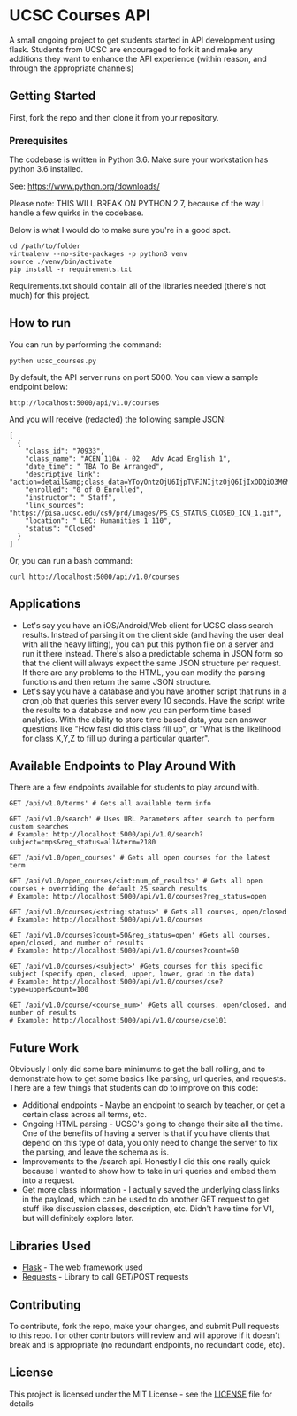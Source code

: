 # UCSC Courses API

A small ongoing project to get students started in API development using flask. Students from UCSC are encouraged to fork it and make any additions they want to enhance the API experience (within reason, and through the appropriate channels)


## Getting Started

First, fork the repo and then clone it from your repository.


### Prerequisites

The codebase is written in Python 3.6. Make sure your workstation has python 3.6 installed.

See: https://www.python.org/downloads/

Please note: THIS WILL BREAK ON PYTHON 2.7, because of the way I handle a few quirks in the codebase. 


Below is what I would do to make sure you're in a good spot.

```
cd /path/to/folder
virtualenv --no-site-packages -p python3 venv
source ./venv/bin/activate
pip install -r requirements.txt
```

Requirements.txt should contain all of the libraries needed (there's not much) for this project.

## How to run

You can run by performing the command:
```
python ucsc_courses.py
```



By default, the API server runs on port 5000. You can view a sample endpoint below: 
```
http://localhost:5000/api/v1.0/courses

```
And you will receive (redacted) the following sample JSON:

```
[
  {
    "class_id": "70933", 
    "class_name": "ACEN 110A - 02   Adv Acad English 1", 
    "date_time": " TBA To Be Arranged", 
    "descriptive_link": "action=detail&amp;class_data=YToyOntzOjU6IjpTVFJNIjtzOjQ6IjIxODQiO3M6MTA6IjpDTEFTU19OQlIiO3M6NToiNzA5MzMiO30%3D", 
    "enrolled": "0 of 0 Enrolled", 
    "instructor": " Staff", 
    "link_sources": "https://pisa.ucsc.edu/cs9/prd/images/PS_CS_STATUS_CLOSED_ICN_1.gif", 
    "location": " LEC: Humanities 1 110", 
    "status": "Closed"
  } 
]
```

Or, you can run a bash command:
```
curl http://localhost:5000/api/v1.0/courses
```

## Applications

- Let's say you have an iOS/Android/Web client for UCSC class search results. Instead of parsing it on the client side (and having the user deal with all the heavy lifting), you can put this python file on a server and run it there instead. There's also a predictable schema in JSON form so that the client will always expect the same JSON structure per request. If there are any problems to the HTML, you can modify the parsing functions and then return the same JSON structure. 
- Let's say you have a database and you have another script that runs in a cron job that queries this server every 10 seconds. Have the script write the results to a database and now you can perform time based analytics. With the ability to store time based data, you can answer questions like "How fast did this class fill up", or "What is the likelihood for class X,Y,Z to fill up during a particular quarter". 

## Available Endpoints to Play Around With

There are a few endpoints available for students to play around with.

```
GET /api/v1.0/terms' # Gets all available term info
 
GET /api/v1.0/search' # Uses URL Parameters after search to perform custom searches
# Example: http://localhost:5000/api/v1.0/search?subject=cmps&reg_status=all&term=2180
 
GET /api/v1.0/open_courses' # Gets all open courses for the latest term
 
GET /api/v1.0/open_courses/<int:num_of_results>' # Gets all open courses + overriding the default 25 search results
# Example: http://localhost:5000/api/v1.0/courses?reg_status=open
 
GET /api/v1.0/courses/<string:status>' # Gets all courses, open/closed
# Example: http://localhost:5000/api/v1.0/courses
 
GET /api/v1.0/courses?count=50&reg_status=open' #Gets all courses, open/closed, and number of results
# Example: http://localhost:5000/api/v1.0/courses?count=50

GET /api/v1.0/courses/<subject>' #Gets courses for this specific subject (specify open, closed, upper, lower, grad in the data)
# Example: http://localhost:5000/api/v1.0/courses/cse?type=upper&count=100

GET /api/v1.0/course/<course_num>' #Gets all courses, open/closed, and number of results
# Example: http://localhost:5000/api/v1.0/course/cse101
```

## Future Work

Obviously I only did some bare minimums to get the ball rolling, and to demonstrate how to get some basics like parsing, url queries, and requests. There are a few things that students can do to improve on this code:

- Additional endpoints - Maybe an endpoint to search by teacher, or get a certain class across all terms, etc. 
- Ongoing HTML parsing - UCSC's going to change their site all the time. One of the benefits of having a server is that if you have clients that depend on this type of data, you only need to change the server to fix the parsing, and leave the schema as is. 
- Improvements to the /search api. Honestly I did this one really quick because I wanted to show how to take in uri queries and embed them into a request. 
- Get more class information - I actually saved the underlying class links in the payload, which can be used to do another GET request to get stuff like discussion classes, description, etc. Didn't have time for V1, but will definitely explore later.


## Libraries Used

* [Flask](http://flask.pocoo.org/) - The web framework used
* [Requests](http://docs.python-requests.org/en/master/) - Library to call GET/POST requests


## Contributing

To contribute, fork the repo, make your changes, and submit Pull requests to this repo. I or other contributors will review and will approve if it doesn't break and is appropriate (no redundant endpoints, no redundant code, etc). 

## License

This project is licensed under the MIT License - see the [LICENSE](LICENSE) file for details


